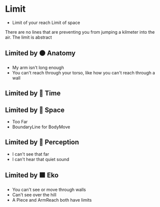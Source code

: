 # Limit

- Limit of your reach
Limit of space

There are no lines that are preventing you from jumping a kilmeter into the air. The limit is abstract

## Limited by 🟠 Anatomy

- My arm isn't long enough
- You can't reach through your torso, like how you can't reach through a wall

## Limited by 🔻 Time

## Limited by 🔻 Space

- Too Far
- BoundaryLine for BodyMove

## Limited by 💜 Perception

- I can't see that far
- I can't hear that quiet sound

## Limited by  🟩 Eko

- You can't see or move through walls
- Can't see over the hill
- A Piece and ArmReach both have limits